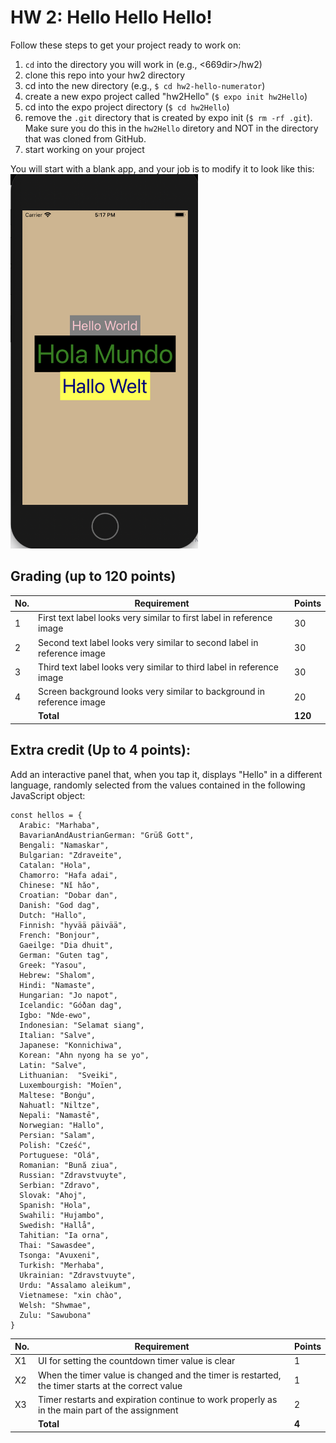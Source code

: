# HW 2: Hello Hello Hello!

Follow these steps to get your project ready to work on:

1. `cd` into  the directory you will work in (e.g., <669dir>/hw2)
2. clone this repo into your hw2 directory
3. cd into the new directory (e.g., `$ cd hw2-hello-numerator`)
4. create a new expo project called "hw2Hello" (`$ expo init hw2Hello`)
5. cd into the expo project directory (`$ cd hw2Hello`)
6. remove the `.git` directory that is created by expo init (`$ rm -rf .git`). Make sure you do this in the `hw2Hello` diretory and NOT in the directory that was cloned from GitHub.
7. start working on your project


You will start with a blank app, and your job is to modify it to look like this:<br/>
<img src="https://github.com/SI669-classroom-f20/f20-hw2-hello-starter/blob/master/helloApp.png?raw=true" width=300/>
<br/>

## Grading (up to 120 points)
| No. | Requirement  | Points |
| --- | ------------- | ------------- |
| 1 | First text label looks very similar to first label in reference image | 30  |
| 2 | Second text label looks very similar to second label in reference image | 30 |
| 3 | Third text label looks very similar to third label in reference image | 30 |
| 4 | Screen background looks very similar to background in reference image | 20 |
| | **Total** | **120**


## Extra credit (Up to 4 points):
Add an interactive panel that, when you tap it, displays "Hello" in a different language, randomly selected from the values contained in the following JavaScript object:

```
const hellos = {
  Arabic: "Marhaba",
  BavarianAndAustrianGerman: "Grüß Gott",
  Bengali: "Namaskar",
  Bulgarian: "Zdraveite",
  Catalan: "Hola",
  Chamorro: "Hafa adai",      
  Chinese: "Nǐ hǎo",
  Croatian: "Dobar dan",
  Danish: "God dag",
  Dutch: "Hallo",
  Finnish: "hyvää päivää",
  French: "Bonjour",
  Gaeilge: "Dia dhuit",
  German: "Guten tag",
  Greek: "Yasou",
  Hebrew: "Shalom",
  Hindi: "Namaste",
  Hungarian: "Jo napot",
  Icelandic: "Góðan dag",
  Igbo: "Nde-ewo",
  Indonesian: "Selamat siang",
  Italian: "Salve",
  Japanese: "Konnichiwa",
  Korean: "Ahn nyong ha se yo",
  Latin: "Salve",
  Lithuanian:  "Sveiki",
  Luxembourgish: "Moïen",
  Maltese: "Bonġu",
  Nahuatl: "Niltze",
  Nepali: "Namastē",
  Norwegian: "Hallo",
  Persian: "Salam",
  Polish: "Cześć",
  Portuguese: "Olá",
  Romanian: "Bună ziua",
  Russian: "Zdravstvuyte",
  Serbian: "Zdravo",
  Slovak: "Ahoj",
  Spanish: "Hola",
  Swahili: "Hujambo",
  Swedish: "Hallå",
  Tahitian: "Ia orna",
  Thai: "Sawasdee",
  Tsonga: "Avuxeni",
  Turkish: "Merhaba",
  Ukrainian: "Zdravstvuyte",
  Urdu: "Assalamo aleikum",                                
  Vietnamese: "xin chào",
  Welsh: "Shwmae",
  Zulu: "Sawubona" 
}
```

| No. | Requirement  | Points |
| --- | ------------- | ------------- |
| X1 | UI for setting the countdown timer value is clear | 1  |
| X2 | When the timer value is changed and the timer is restarted, the timer starts at the correct value | 1 |
| X3 | Timer restarts and expiration continue to work properly as in the main part of the assignment | 2 |
| | **Total** | **4**
